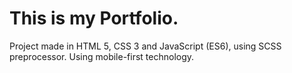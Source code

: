 # This is my Portfolio.
Project made in HTML 5, CSS 3 and JavaScript (ES6), using SCSS preprocessor. Using mobile-first technology.
